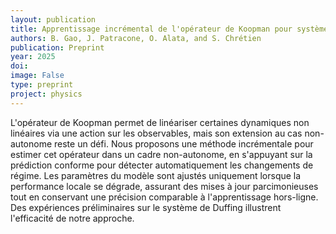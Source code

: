 ```yaml
---
layout: publication
title: Apprentissage incrémental de l'opérateur de Koopman pour systèmes non-autonomes via prédiction conforme,
authors: B. Gao, J. Patracone, O. Alata, and S. Chrétien
publication: Preprint
year: 2025
doi:
image: False
type: preprint
project: physics
---
```



L'opérateur de Koopman permet de linéariser certaines dynamiques non linéaires via une action sur les observables, mais son extension au cas non-autonome reste un défi. Nous proposons une méthode incrémentale pour estimer cet opérateur dans un cadre non-autonome, en s'appuyant sur la prédiction conforme pour détecter automatiquement les changements de régime. Les paramètres du modèle sont ajustés uniquement lorsque la performance locale se dégrade, assurant des mises à jour parcimonieuses tout en conservant une précision comparable à l'apprentissage hors-ligne. Des expériences préliminaires sur le système de Duffing illustrent l'efficacité de notre approche. 
